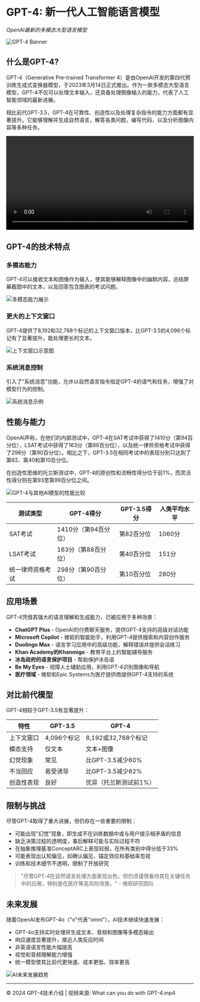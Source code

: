 # GPT-4: 新一代人工智能语言模型

*OpenAI最新的多模态大型语言模型*

![GPT-4 Banner](https://image.blocktempo.com/2023/03/chagpt-gpt4-6410b6078d3af-sej.png)

## 什么是GPT-4?

GPT-4（Generative Pre-trained Transformer 4）是由OpenAI开发的第四代预训练生成式变换器模型，于2023年3月14日正式推出。作为一款多模态大型语言模型，GPT-4不仅可以处理文本输入，还具备处理图像输入的能力，代表了人工智能领域的最新进展。

相比前代GPT-3.5，GPT-4在可靠性、创造性以及处理复杂指令的能力方面都有显著提升。它能够理解并生成自然语言，解答各类问题，编写代码，以及分析图像内容等多种任务。

<video controls width="100%">
  <source src="https://rr2---sn-npoe7ne7.googlevideo.com/videoplayback?expire=1743057212&ei=3JzkZ5veD6zCmLAP4Kvh-AE&ip=176.1.209.105&id=o-ACrklBynlVrnR4Pj6ZE6mZySfo7ym9IQ78GU1CdREROj&itag=133&aitags=133%2C134%2C135%2C136%2C137%2C160%2C242%2C243%2C244%2C247%2C248%2C271%2C278%2C313%2C394%2C395%2C396%2C397%2C398%2C399%2C400%2C401%2C779%2C780%2C788&source=youtube&requiressl=yes&xpc=EgVo2aDSNQ%3D%3D&bui=AccgBcNJ02Ew9VoC_kSpAfAKVjJDYyYrIl6cc7PXgy5NET-olUMED3WHMAeZtCNZ3jSrfTa9m878bIoF&spc=_S3wKjVyBU_nDT4bLcrALFLWppd-uvc9rVbKGw5xzYeDtEMvRA&vprv=1&svpuc=1&mime=video%2Fmp4&ns=6eBRCHU9beHhIn9UhTVI43gQ&rqh=1&gir=yes&clen=589595&dur=48.631&lmt=1726353130241364&keepalive=yes&fexp=24350590,24350737,24350778,24350827,24350961,24351147,24351173,24351229,24351283,24351353,24351397,24351398,24351415,24351421,24351468,24351528,24351534,51355912,51435733&c=WEB&sefc=1&txp=453C434&n=3Tbl_dL79wdEWQ&sparams=expire%2Cei%2Cip%2Cid%2Caitags%2Csource%2Crequiressl%2Cxpc%2Cbui%2Cspc%2Cvprv%2Csvpuc%2Cmime%2Cns%2Crqh%2Cgir%2Cclen%2Cdur%2Clmt&sig=AJfQdSswRAIgFqXBVmiGodvEqlQtRbcJw0WZjhF9QtHwlmoeM2zAg4MCIGcX3bRhEnma2Jo27FrW_CEnVZzR1s_TfadBkFajmYcV&pot=MnT5CQG4AAsfq_k17_77xwJ2xDRcdV2YbPRVd3fpmfEwpxfZTnzL3hi6pNXHUoTkhYJUHciUxS1lwfQL2A2Qu3RKFMbroRgPUrkgZyCk14NW_4pYloAymcTezcuBwGguUs7V5Vrt2CUaZka_dn5OxgTjlUeXTQ==&rm=sn-uxax4vopj5qx-q0n67z&rrc=79,80&req_id=d981e7a5f448a3ee&redirect_counter=2&cm2rm=sn-4g5e6y7z&cms_redirect=yes&cmsv=e&met=1743035626,&mh=FB&mip=211.72.156.3&mm=34&mn=sn-npoe7ne7&ms=ltu&mt=1743034771&mv=u&mvi=2&pl=24&rms=ltu,au&lsparams=met,mh,mip,mm,mn,ms,mv,mvi,pl,rms&lsig=AFVRHeAwRQIhAMS0QL_nuhFwL8__Tg3nmtZ896wJogRMzJ-lK-zi8-RCAiAE7k6LZozOUHUnFyJfDR28aNba5fmRTXALJ7D-vGVw5g%3D%3D" type="video/mp4">
</video>

## GPT-4的技术特点

### 多模态能力

GPT-4可以接收文本和图像作为输入，使其能够解释图像中的幽默内容，总结屏幕截图中的文本，以及回答包含图表的考试问题。

![多模态能力展示](https://www.damoxing8.com/wp-content/uploads/2024/08/frc-21067ee220ff87b35d6c0c327e291a96.png)

### 更大的上下文窗口

GPT-4提供了8,192和32,768个标记的上下文窗口版本，比GPT-3.5的4,096个标记有了显著提升，能处理更长的文本。

![上下文窗口示意图](https://encrypted-tbn0.gstatic.com/images?q=tbn:ANd9GcRmRv6XM0IdMoJOumnPsRrH9C7omr_l-HmJDg&s)

### 系统消息控制

引入了"系统消息"功能，允许以自然语言指令指定GPT-4的语气和任务，增强了对模型行为的控制。

![系统消息示例](https://encrypted-tbn0.gstatic.com/images?q=tbn:ANd9GcRpzTH0EL4UIwg9Fl1YQzQ98-TdI7-5BdJT3w&s)

## 性能与能力

OpenAI声称，在他们的内部测试中，GPT-4在SAT考试中获得了1410分（第94百分位），LSAT考试中获得了163分（第88百分位），以及统一律师资格考试中获得了298分（第90百分位）。相比之下，GPT-3.5在相同考试中的表现分别只达到了第82、第40和第10百分位。

在创造性思维的托兰斯测试中，GPT-4的原创性和流畅性得分位于前1%，而灵活性得分则在第93至第99百分位之间。

![GPT-4与其他AI模型的性能比较](https://encrypted-tbn0.gstatic.com/images?q=tbn:ANd9GcQE5-IoVh3HRNgO_47Tblh5OplrUevtDoiQzg&s)

| 测试类型 | GPT-4得分 | GPT-3.5得分 | 人类平均水平 |
| ------- | --------- | ---------- | ---------- |
| SAT考试 | 1410分（第94百分位） | 第82百分位 | 1060分 |
| LSAT考试 | 163分（第88百分位） | 第40百分位 | 151分 |
| 统一律师资格考试 | 298分（第90百分位） | 第10百分位 | 280分 |

## 应用场景

GPT-4凭借其强大的语言理解和生成能力，已被应用于多种场景：

- **ChatGPT Plus** - OpenAI的付费聊天服务，提供GPT-4支持的高级对话功能
- **Microsoft Copilot** - 微软的智能助手，利用GPT-4提供搜索和内容创作服务
- **Duolingo Max** - 语言学习应用中的高级功能，解释错误并提供会话练习
- **Khan Academy的Khanmigo** - 教育平台上的智能辅导服务
- **冰岛政府的语言保护项目** - 帮助保护冰岛语
- **Be My Eyes** - 视障人士辅助应用，利用GPT-4识别图像和导航
- **医疗领域** - 微软和Epic Systems为医疗提供商提供GPT-4支持的系统

## 对比前代模型

GPT-4相较于GPT-3.5有显著提升：

| 特性 | GPT-3.5 | GPT-4 |
| ---- | ------- | ----- |
| 上下文窗口 | 4,096个标记 | 8,192或32,768个标记 |
| 模态支持 | 仅文本 | 文本+图像 |
| 幻觉现象 | 常见 | 比GPT-3.5减少60% |
| 不当回应 | 易受诱导 | 比GPT-3.5减少82% |
| 创造性表现 | 良好 | 优异（托兰斯测试前1%） |

## 限制与挑战

尽管GPT-4取得了重大进展，但仍存在一些重要的限制：

- 可能出现"幻觉"现象，即生成不在训练数据中或与用户提示相矛盾的信息
- 缺乏决策过程的透明度，事后解释可能与实际过程不符
- 在抽象推理基准ConceptARC上表现较弱，在所有类别中得分低于33%
- 可能表现出认知偏见，如确认偏见、锚定效应和基础率忽视
- 训练和技术细节不透明，限制了开放研究

> "尽管GPT-4在自然语言处理方面表现出色，但仍须谨慎看待其在关键任务中的应用，特别是在医疗等高风险场景。" - 微软研究团队

## 未来发展

随着OpenAI发布GPT-4o（"o"代表"omni"），AI技术继续快速发展：

- GPT-4o支持实时处理并生成文本、音频和图像等多模态输出
- 响应速度显著提升，接近人类反应时间
- 非英语语言性能大幅提高
- 视觉和音频理解能力增强
- 统一模型使其比前代更快速、成本更低、效率更高

![AI未来发展趋势](https://nsysgroup.com/media/bg2ecogo/ai-development-transforms-mobile-industry1.png)

---

© 2024 GPT-4技术介绍 | 视频来源: What can you do with GPT-4.mp4 